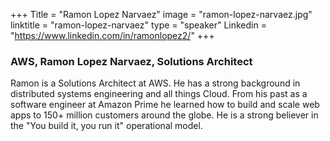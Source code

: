 +++
Title = "Ramon Lopez Narvaez"
image = "ramon-lopez-narvaez.jpg"
linktitle = "ramon-lopez-narvaez"
type = "speaker"
Linkedin = "https://www.linkedin.com/in/ramonlopez2/"
+++

### AWS, Ramon Lopez Narvaez, Solutions Architect
Ramon is a Solutions Architect at AWS. He has a strong background in distributed systems engineering and all things Cloud. From his past as a software engineer at Amazon Prime he learned how to build and scale web apps to 150+ million customers around the globe. He is a strong believer in the "You build it, you run it" operational model.